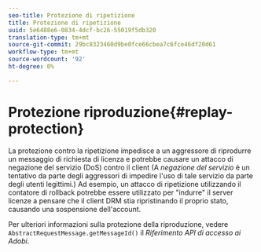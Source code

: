 ```yaml
---
seo-title: Protezione di ripetizione
title: Protezione di ripetizione
uuid: 5e6488e6-0834-4dcf-bc26-55019f5db320
translation-type: tm+mt
source-git-commit: 29bc8323460d9be0fce66cbea7c6fce46df20d61
workflow-type: tm+mt
source-wordcount: '92'
ht-degree: 0%

---
```



# Protezione riproduzione{#replay-protection}

La protezione contro la ripetizione impedisce a un aggressore di riprodurre un messaggio di richiesta di licenza e potrebbe causare un attacco di negazione del servizio (DoS) contro il client (A *negazione del servizio* è un tentativo da parte degli aggressori di impedire l&#39;uso di tale servizio da parte degli utenti legittimi.) Ad esempio, un attacco di ripetizione utilizzando il contatore di rollback potrebbe essere utilizzato per &quot;indurre&quot; il server licenze a pensare che il client DRM stia ripristinando il proprio stato, causando una sospensione dell&#39;account.

Per ulteriori informazioni sulla protezione della riproduzione, vedere `AbstractRequestMessage.getMessageId()` il *Riferimento API di accesso ai Adobi*.
